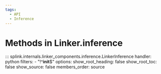 ```yaml
---
tags:
  - API
  - Inference
---
```

# Methods in Linker.inference

::: splink.internals.linker_components.inference.LinkerInference
    handler: python
    filters:
      - "!^__init__$"
    options:
      show_root_heading: false
      show_root_toc: false
      show_source: false
      members_order: source

